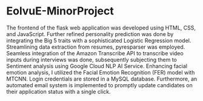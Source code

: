 # EolvuE-MinorProject
The frontend of the flask web application was developed using HTML, CSS, and JavaScript. Further refined personality prediction was done by integrating the Big 5 traits with a sophisticated Logistic Regression model. Streamlining data extraction from resumes, pyresparser was employed. Seamless integration of the Amazon Transcribe API to transcribe video inputs during interviews was done, subsequently subjecting them to Sentiment analysis using Google Cloud NLP AI Service. Enhancing facial emotion analysis, I utilized the Facial Emotion Recognition (FER) model with MTCNN. Login credentials are stored in a MySQL database. Furthermore, an automated email system is implemented to promptly update candidates on their application status with a single click.
